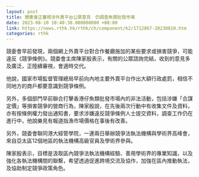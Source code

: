 ```yaml
---
layout: post
title: 競委會正審視涉外賣平台公眾意見　仍調查魚類批發市場
date: 2023-08-10 10:40:38.000000000 +08:00
link: https://news.rthk.hk/rthk/ch/component/k2/1712867-20230810.htm
categories: rthk
---
```


競委會早前發現，兩個網上外賣平台對合作餐廳施加的某些要求或損害競爭，可能違反《競爭條例》。競委會主席陳家殷表示，有關的公眾諮詢完結，收到的意見多及廣泛，正陸續審視，會適時交代。

他說，國家市場監督管理總局早前向內地主要外賣平台作出大額行政處罰，相信不同地方的商戶都要意識到競爭條例。

另外，多個部門早前聯合打擊香港仔魚類批發市場內的非法活動，包括涉嫌「合謀定價」等損害競爭的營商行為，陳家殷說，在先後兩次行動中有收集文件及資料，亦有按條例權力發出通知書，要求涉嫌違反競爭條例人士提交資料，調查工作仍在進行中，他說樂見有報道指漁市場價格在事後有改善。

另外，競委會聯同港大經管學院，一連兩日舉辦競爭法執法機構與學術界高峰會，來自亞太區12個地區的執法機構高級官員及學術界參與。

陳家殷表示，目標是汲取區內競爭法執法機構經驗、善用學術界的專業知識，以及強化各執法機構間的聯繫，希望透過促進跨境交流及協作，加強在區內推動執法，及協助制定競爭政策角色。
